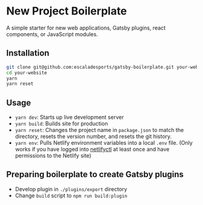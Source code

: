 # New Project Boilerplate

A simple starter for new web applications, Gatsby plugins, react components, or JavaScript modules.

## Installation

```bash
git clone git@github.com:escaladesports/gatsby-boilerplate.git your-website
cd your-website
yarn
yarn reset
```

## Usage

- `yarn dev`: Starts up live development server
- `yarn build`: Builds site for production
- `yarn reset`: Changes the project name in `package.json` to match the directory, resets the version number, and resets the git history.
- `yarn env`: Pulls Netlify environment variables into a local `.env` file. (Only works if you have logged into [netlifyctl](https://github.com/netlify/netlifyctl#command-line-login) at least once and have permissions to the Netlify site)

## Preparing boilerplate to create Gatsby plugins

- Develop plugin in `./plugins/export` directory
- Change `build` script to `npm run build:plugin`